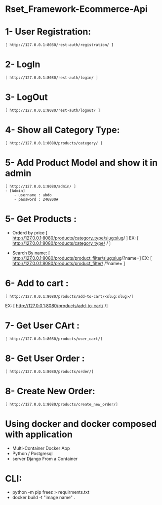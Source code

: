 # Rset_Framework-Ecommerce-Api

# 1- User Registration:
    [ http://127.0.0.1:8080/rest-auth/registration/ ]

# 2- LogIn
    [ http://127.0.0.1:8080/rest-auth/login/ ] 

# 3- LogOut
    [ http://127.0.0.1:8080/rest-auth/logout/ ]

# 4- Show all Category Type:
    [ http://127.0.0.1:8080/products/category/ ]
    
# 5- Add Product Model and show it in admin
    [ http://127.0.0.1:8080/admin/ ]
    - [Admin] 
        - username : abdo
        - password : 246800#

# 5- Get Products :
- Orderd by price [ http://127.0.0.1:8080/products/category_type/<slug:slug>/ ]
EX:
    [ http://127.0.0.1:8080/products/category_type/  / ]

- Search By name: [ http://127.0.0.1:8080/products/product_filter/<slug:slug>/?name=]
EX: 
    [ http://127.0.0.1:8080/products/product_filter/  /?name=  ]

# 6- Add to cart :
    [ http://127.0.0.1:8080/products/add-to-cart/<slug:slug>/]
EX:
    [ http://127.0.0.1:8080/products/add-to-cart/  /]

# 7- Get User CArt :
    [ http://127.0.0.1:8080/products/user_cart/]

# 8- Get User Order :
    [ http://127.0.0.1:8080/products/order/]

# 8- Create New Order:
    [ http://127.0.0.1:8080/products/create_new_order/]



# Using docker and docker composed with application
 - Multi-Container Docker App
 - Python / Postgresql
 - server Django From a Container

 # CLI:
 - python -m pip freez > requirments.txt
 - docker build -t "image name" .
